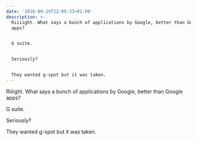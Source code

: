```yaml
---
date: '2016-09-29T22:09:33+01:00'
description: >-
  Riiiight. What says a bunch of applications by Google, better than Google
  apps?


  G suite.


  Seriously?


  They wanted g-spot but it was taken.
---
```

Riiiight. What says a bunch of applications by Google, better than Google apps?

G suite.

Seriously?

They wanted g-spot but it was taken.
